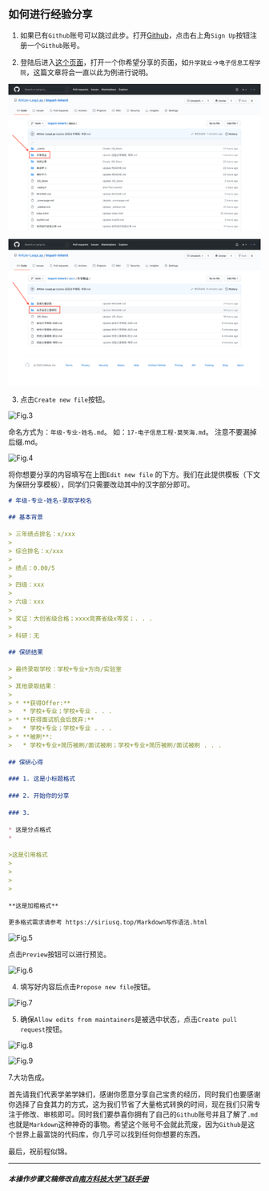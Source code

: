 ## 如何进行经验分享

1. 如果已有`Github`账号可以跳过此步。打开[Github](https://github.com)，点击右上角`Sign Up`按钮注册一个`Github`账号。

2. 登陆后进入[这个页面](https://github.com/AHUer-LeapLap/Impart-Inherit/tree/main/docs)，打开一个你希望分享的页面，如``升学就业``->``电子信息工程学院``，这篇文章将会一直以此为例进行说明。

![Fig.1](_media/经验分享步骤1.png)

![Fig.2](_media/经验分享步骤2.png)

3. 点击`Create new file`按钮。

![Fig.3](/Users/xiaohai/Documents/GitHub/Impart-Inherit/docs/经验分享步骤3.png)

命名方式为：`年级-专业-姓名.md`。
如：`17-电子信息工程-莫笑海.md`。
注意不要漏掉后缀.md。

![Fig.4](/Users/xiaohai/Documents/GitHub/Impart-Inherit/docs/经验分享步骤4.png)

将你想要分享的内容填写在上图`Edit new file` 的下方。我们在此提供模板（下文为保研分享模板），同学们只需要改动其中的汉字部分即可。

```markdown
# 年级-专业-姓名-录取学校名

## 基本背景

> 三年绩点排名：x/xxx
>
> 综合排名：x/xxx
>
> 绩点：0.00/5
>
> 四级：xxx
>
> 六级：xxx
>
> 奖证：大创省级合格；xxxx竞赛省级x等奖；. . . 
>
> 科研：无

## 保研结果

> 最终录取学校：学校+专业+方向/实验室
>
> 其他录取结果：
>
> * **获得Offer:**
>   * 学校+专业；学校+专业 . . .
> * **获得面试机会后放弃:**
>   * 学校+专业；学校+专业 . . .
> * **被刷**:
>   * 学校+专业+简历被刷/面试被刷；学校+专业+简历被刷/面试被刷 . . .

## 保研心得

### 1. 这是小标题格式

### 2. 开始你的分享

### 3. 

* 这是分点格式
* 

>这是引用格式
>
>
>
>

**这是加粗格式**

更多格式需求请参考 https://siriusq.top/Markdown写作语法.html
```

![Fig.5](/Users/xiaohai/Documents/GitHub/Impart-Inherit/docs/经验分享步骤5.png)

点击`Preview`按钮可以进行预览。

![Fig.6](/Users/xiaohai/Documents/GitHub/Impart-Inherit/docs/经验分享步骤6.png)

4. 填写好内容后点击`Propose new file`按钮。

![Fig.7](/Users/xiaohai/Documents/GitHub/Impart-Inherit/docs/经验分享步骤7.png)

5. 确保`Allow edits from maintainers`是被选中状态，点击`Create pull request`按钮。

![Fig.8](/Users/xiaohai/Documents/GitHub/Impart-Inherit/docs/经验分享步骤8.png)

![Fig.9](/Users/xiaohai/Documents/GitHub/Impart-Inherit/docs/经验分享步骤9.png)

7.大功告成。

首先请我们代表学弟学妹们，感谢你愿意分享自己宝贵的经历，同时我们也要感谢你选择了自食其力的方式，这为我们节省了大量格式转换的时间，现在我们只需专注于修改、审核即可。同时我们要恭喜你拥有了自己的`Github`账号并且了解了`.md`也就是`Markdown`这种神奇的事物。希望这个账号不会就此荒废，因为`Github`是这个世界上最富饶的代码库，你几乎可以找到任何你想要的东西。

最后，祝前程似锦。



------------

##### 本操作步骤文稿修改自[南方科技大学飞跃手册](https://sustech-application.github.io/2020-Fall/#/如何进行经验分享)